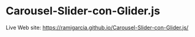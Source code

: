 # Carousel-Slider-con-Glider.js
Live Web site: https://ramigarcia.github.io/Carousel-Slider-con-Glider.js/
